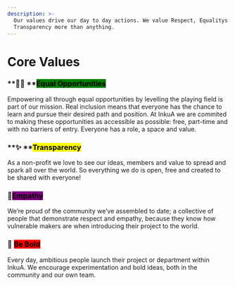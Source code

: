 ```yaml
---
description: >-
  Our values drive our day to day actions. We value Respect, Equalitys and
  Transparency more than anything.
---
```


# Core Values

### **🤸‍♂️ **<mark style="background-color:green;">**Equal Opportunities**</mark>

Empowering all through equal opportunities by levelling the playing field is part of our mission. Real inclusion means that everyone has the chance to learn and pursue their desired path and position. At InkuA we are commited to making these opportunities as accessible as possible: free, part-time and with no barriers of entry. Everyone has a role, a space and value.&#x20;

### **✨ **<mark style="background-color:yellow;">**Transparency**</mark>

As a non-profit we love to see our ideas, members and value to spread and spark all over the world. So everything we do is open, free and created to be shared with everyone!&#x20;

### 💖<mark style="background-color:purple;">Empathy</mark>

We’re proud of the community we’ve assembled to date; a collective of people that demonstrate respect and empathy, because they know how vulnerable makers are when introducing their project to the world.&#x20;

### 💯 <mark style="background-color:red;">Be Bold</mark>

Every day, ambitious people launch their project or department within InkuA. We encourage experimentation and bold ideas, both in the community and our own team.

##
